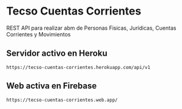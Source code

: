 # Tecso Cuentas Corrientes

REST API para realizar abm de Personas Fisicas, Jurídicas, Cuentas Corrientes y Movimientos

## Servidor activo en Heroku

    https://tecso-cuentas-corrientes.herokuapp.com/api/v1

## Web activa en Firebase

    https://tecso-cuentas-corrientes.web.app/


